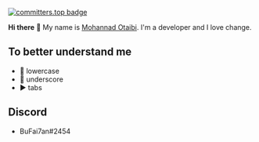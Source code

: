 [![committers.top badge](https://user-badge.committers.top/saudi_arabia/mo9a7i.svg)](https://user-badge.committers.top/saudi_arabia/mo9a7i)

**Hi there** 👋 My name is [Mohannad Otaibi](https://www.mohannadotaibi.com). I'm a developer and I love change.

## To better understand me
- 🔡 lowercase
- 🔻 underscore
- ▶️ tabs

## Discord
- BuFai7an#2454
